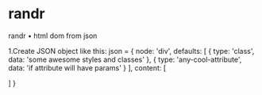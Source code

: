 # randr
randr • html dom from json

1.Create JSON object like this:
json = {
  node: 'div', <!-- any node. 'div' is default if no node -->
  defaults: [
    {
      type: 'class',
      data: 'some awesome styles and classes'
    },
    {
      type: 'any-cool-attribute',
      data: 'if attribute will have params'
    }
  ],
  content: [ <!-- array of nodes, alone node or text content -->
    
  ]
}
